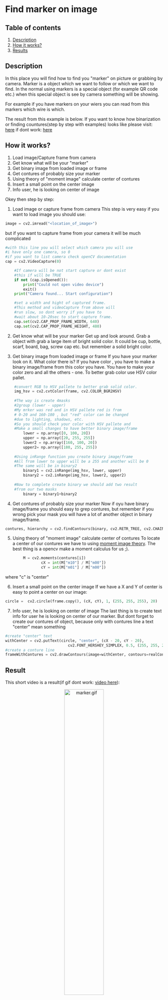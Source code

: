 # Find marker on image

## Table of contents
1. [ Description ](#repo)
2. [ How it works? ](#how)
3. [ Results ](#res)

<a name="repo"></a>
## Description
In this place you will find how to find you "marker" on picture or grabbing by camera.
Marker is a object which we want to follow or which we want to find. In the normal using
markers is a special object (for example QR code etc.) when this special object is
see by camera something will be showing.

For example if you have markers on your wiers you can read from this markers which 
wire is which.

The result from this example is below. If you want to know how binarization or 
finding countures(step by step with examples)
looks like please visit: [here](https://github.com/GHRik/openCV-exercises/blob/money-counting/money-counting/README.md) if dont work: [here](https://github.com/GHRik/openCV-exercises/blob/main/money-counting/README.md)

<a name="how"></a>
## How it works?
1. Load image/Capture frame from camera
2. Get know what will be your "marker"
3. Get binary image from loaded image or frame
4. Get contures of probably size your marker
5. Using theory of "moment image" calculate center of contures
6. Insert a small point on the center image
7. Info user, he is looking on center of image

Okey then step by step:

1. Load image or capture frame from camera
This step is very easy if you want to load image you should use:
```python
image = cv2.imread("<location_of_image>")
```
but if you want to capture frame from your camera it will be much complicated
```python
#with this line you will select which camera you will use
#i have only one camera, so 0 
#if you want to list camera check openCV documentation
cap = cv2.VideoCapture(0)

    #If camera will be not start capture or dont exist
    #this if will be TRUE
    if not (cap.isOpened()):
        print("Could not open video device")
        exit()
    print("Camera found... Start configuration")

    #set a width and hight of captured frame.
    #This method and videoCapture from above will
    #run slow, so dont worry if you have to 
    #wait about 10-20sec to start capture frame.
    cap.set(cv2.CAP_PROP_FRAME_WIDTH, 640)
    cap.set(cv2.CAP_PROP_FRAME_HEIGHT, 480)
```
2. Get know what will be your marker
Get up and look around. Grab a object with grab a large item of bright solid color.
It could be cup, bottle, scarf, board, bag, screw cap etc. but 
remember a solid bright color. 

3. Get binary image from loaded image or frame
If you have your marker look on it. What color there is?
If you have color , you have to make a binary image/frame from
this color you have. You have to make your color zero and all the others - one.
To better grab color use HSV color pallet.
```python
	#convert RGB to HSV pallete to better grab solid color.
	img_hsv = cv2.cvtColor(frame, cv2.COLOR_BGR2HSV)
	
	#The way is create 4masks
	#2group (lower - upper)
	#My mrker was red and in HSV pallete red is from
	# 0-20 and 160-180 , but "red" color can be changed
	#due to lighting, shadows, etc. 
	#So you should check your color with HSV pallete and
	#Make a small changes to have better binary image/frame
        lower = np.array([0, 100, 20])
        upper = np.array([20, 255, 255])
        lower2 = np.array([160, 100, 20])
        upper2= np.array([180, 255, 255])
	
	#Using inRange function you create binary image/frame
	#All from lower to upper will be a 255 and another will be 0
	#The same will be in binary2
        binary1 = cv2.inRange(img_hsv, lower, upper)
        binary2 = cv2.inRange(img_hsv, lower2, upper2)
	
	#Now to complete create binary we should add two result
	#from our two masks
        binary = binary1+binary2

```
4. Get contures of probably size your marker
Now if oyu have binary image/frame you should easy to grep contures,
but remember if you wrong pick your mask you will have a lot of another
object in binary image/frame.

```python
contures, hierarchy = cv2.findContours(binary, cv2.RETR_TREE, cv2.CHAIN_APPROX_NONE)
```

5. Using theory of "moment image" calculate center of contures
To locate a center of our contures we have to using [moment image theory](https://en.wikipedia.org/wiki/Image_moment).
The best thing is a opencv make a moment calculus for us ;).
```python
		M = cv2.moments(contures[i])
                cX = int(M["m10"] / M["m00"])
                cY = int(M["m01"] / M["m00"])
```
where "c" is "center"

6. Insert a small point on the center image
If we have a X and Y of center is easy to point a center on our image:
```python
circle =  cv2.circle(frame.copy(), (cX, cY), 1, (255, 255, 255), 20)
```
7. Info user, he is looking on center of image
The last thing is to create text info for user he is looking on center of our marker.
But dont forget to create our contures of object, because only with contures line
a text "center" mean something
```python
#create "center" text
withCenter = cv2.putText(circle, "center", (cX - 20, cY - 20),
                            cv2.FONT_HERSHEY_SIMPLEX, 0.5, (255, 255, 255), 2)
#create a conture line
frameWithContures = cv2.drawContours(image=withCenter, contours=realContures, contourIdx=-1, color=(0, 255, 0), thickness=10, lineType=cv2.LINE_AA)
```

<a name="res"></a>
## Result
This short video is a result(if gif dont work: [video here](https://www.youtube.com/watch?v=wGfBVxBY7yA)):
<p align="center">
   <img src="https://github.com/GHRik/openCV-exercises/blob/find-tag/find-tag/images/openCv-marker.gif" width="50%" height="50%" alt="marker.gif" />
</p>

